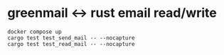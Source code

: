 greenmail <-> rust email read/write
===================================

```shell
docker compose up
cargo test test_send_mail -- --nocapture
cargo test test_read_mail -- --nocapture
```
